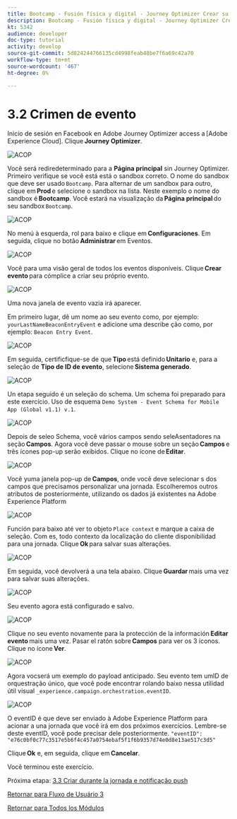 ```yaml
---
title: Bootcamp - Fusión física y digital - Journey Optimizer Crear su evento - Brasil
description: Bootcamp - Fusión física y digital - Journey Optimizer Crear su evento - Brasil
kt: 5342
audience: developer
doc-type: tutorial
activity: develop
source-git-commit: 5d824244766135cd4998feab48be7f6a69c42a70
workflow-type: tm+mt
source-wordcount: '467'
ht-degree: 0%

---
```


# 3.2 Crimen de evento

Inicio de sesión en Facebook en Adobe Journey Optimizer access a [Adobe Experience Cloud]. Clique **Journey Optimizer**.

![ACOP](./images/acophome.png)

Você será rediredeterminado para a **Página principal** sin Journey Optimizer. Primeiro verifique se você está está o sandbox correto. O nome do sandbox que deve ser usado `Bootcamp`. Para alternar de um sandbox para outro, clique em **Prod** e selecione o sandbox na lista. Neste exemplo o nome do sandbox é **Bootcamp**. Você estará na visualização da **Página principal** do seu sandbox `Bootcamp`.

![ACOP](./images/acoptriglp.png)

No menú à esquerda, rol para baixo e clique em **Configuraciones**. Em seguida, clique no botão **Administrar** em Eventos.

![ACOP](./images/acopmenu.png)

Você para uma visão geral de todos los eventos disponíveis. Clique **Crear evento** para cómplice a criar seu próprio evento.

![ACOP](./images/emptyevent.png)

Uma nova janela de evento vazia irá aparecer.

Em primeiro lugar, dê um nome ao seu evento como, por ejemplo: `yourLastNameBeaconEntryEvent` e adicione uma describe ção como, por ejemplo: `Beacon Entry Event`.

![ACOP](./images/eventdescription.png)

Em seguida, certificfique-se de que **Tipo** está definido **Unitario** e, para a seleção de **Tipo de ID de evento**, selecione **Sistema generado**.

![ACOP](./images/eventidtype.png)

Un etapa seguido é un seleção do schema. Um schema foi preparado para este exercício. Uso de esquema `Demo System - Event Schema for Mobile App (Global v1.1) v.1`.

![ACOP](./images/eventschema.png)

Depois de seleo Schema, você vários campos sendo seleAsentadores na seção **Campos**. Agora você deve passar o mouse sobre un seção **Campos** e três ícones pop-up serão exibidos. Clique no ícone de **Editar**.

![ACOP](./images/eventpayload.png)

Você yuma janela pop-up de **Campos**, onde você deve selecionar s dos campos que precisamos personalizar una jornada. Escolheremos outros atributos de posteriormente, utilizando os dados já existentes na Adobe Experience Platform

![ACOP](./images/eventfields.png)

Función para baixo até ver to objeto `Place context` e marque a caixa de seleção. Com es, todo contexto da localização do cliente disponibilidad para una jornada. Clique **Ok** para salvar suas alterações.

![ACOP](./images/eventpayloadbr.png)

Em seguida, você devolverá a una tela abaixo. Clique **Guardar** mais uma vez para salvar suas alterações.

![ACOP](./images/eventsave.png)

Seu evento agora está configurado e salvo.

![ACOP](./images/eventdone.png)

Clique no seu evento novamente para la protección de la información **Editar evento** mais uma vez. Pasar el ratón sobre **Campos** para ver os 3 íconos. Clique no ícone **Ver**.

![ACOP](./images/viewevent.png)

Agora vocserá um exemplo do payload anticipado.
Seu evento tem umID de orquestração único, que você pode encontrar rolando baixo nessa utilidad útil visual `_experience.campaign.orchestration.eventID`.

![ACOP](./images/payloadeventID.png)

O eventID é que deve ser enviado à Adobe Experience Platform para acionar a una jornada que você irá em dos próximos exercícios. Lembre-se deste eventID, você pode precisar dele posteriormente.
`"eventID": "e76c0bf0c77c3517e5b6f4c457a0754ebaf5f1f6b9357d74e0d8e13ae517c3d5"`

Clique **Ok** e, em seguida, clique em **Cancelar**.

Você terminou este exercício.

Próxima etapa: [3.3 Criar durante la jornada e notificação push](./ex3.md)

[Retornar para Fluxo de Usuário 3](./uc3.md)

[Retornar para Todos los Módulos](../../overview.md)
